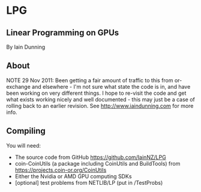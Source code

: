 LPG
===
Linear Programming on GPUs
--------------------------

By Iain Dunning

About
-----

NOTE 29 Nov 2011: Been getting a fair amount of traffic to this from or-exchange and elsewhere - I'm not sure what state the code is in, and have been working on very different things. I hope to re-visit the code and get what exists working nicely and well documented - this may just be a case of rolling back to an earlier revision.
See http://www.iaindunning.com for more info.

Compiling
---------

You will need:

* The source code from GitHub <https://github.com/IainNZ/LPG>
* coin-CoinUtils (a package including CoinUtils and BuildTools) from <https://projects.coin-or.org/CoinUtils>
* Either the Nvidia or AMD GPU computing SDKs
* [optional] test problems from NETLIB/LP (put in /TestProbs)
